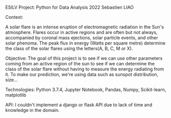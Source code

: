 ESILV Project: Python for Data Analysis 2022
Sebastien LIAO


Context:

A solar flare is an intense eruption of electromagnetic radiation in the Sun's atmosphere. Flares occur in active regions 
and are often but not always, accompanied by coronal mass ejections, solar particle events, and other solar phenoma.
The peak flux in energy (Watts per square metre) determine the class of the solar flares using the letters(A, B, C, M or X).

Objective:
The goal of this project is to see if we can use other parameters coming from an active region of the sun to see if we can 
determine the class of the solar flare without having to measure the energy radiating from it.
To make our prediction, we're using data such as sunspot distribution, size... 

Technologies:
Python 3.7.4, Jupyter Notebook, Pandas, Numpy, Scikit-learn, matplotlib

API:
I couldn't implement a django or flask API due to lack of time and knowledge in the domain.